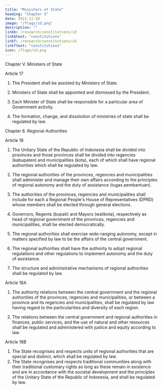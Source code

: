 ```yaml
---
title: "Ministers of State"
heading: "Chapter 5"
date: 2021-11-20
image: "/flags/id.png"
description: ""
linkb: /research/constitutions/id
linkbtext: "constitutions"
linkf: /research/constitutions/id
linkftext: "constitutions"
icon: /flags/id.png
---
```



Chapter V. Ministers of State

Article 17
1. The President shall be assisted by Ministers of State.
2. Ministers of State shall be appointed and dismissed by the President.
3. Each Minister of State shall be responsible for a particular area of Government activity.

4. The formation, change, and dissolution of ministries of state shall be regulated by
law.

<!-- Establishment of cabinet/ministers
Cabinet selection
Cabinet removal
Cabinet removal -->

Chapter 6. Regional Authorities

Article 18

1. The Unitary State of the Republic of Indonesia shall be divided into provinces and those provinces shall be divided into regencies (kabupaten) and municipalities (kota), each of which shall have regional authorities which shall be regulated by law.

2. The regional authorities of the provinces, regencies and municipalities shall administer and manage their own affairs according to the principles of regional autonomy and the duty of assistance (tugas pembantuan).

3. The authorities of the provinces, regencies and municipalities shall include for each a Regional People's House of Representatives (DPRD) whose members shall be elected through general elections.
4. Governors, Regents (bupati) and Mayors (walikota), respectively as head of regional government of the provinces, regencies and municipalities, shall be elected democratically.
5. The regional authorities shall exercise wide-ranging autonomy, except in matters specified by law to be the affairs of the central government.
6. The regional authorities shall have the authority to adopt regional regulations and other regulations to implement autonomy and the duty of assistance.
7. The structure and administrative mechanisms of regional authorities shall be regulated by law.

<!-- Subsidiary unit government
Subsidiary unit government
Municipal government
Municipal government
Subsidiary unit government
Subsidiary unit government -->

Article 18A

<!-- National vs subnational laws
Municipal government
 -->

1. The authority relations between the central government and the regional authorities of the provinces, regencies and municipalities, or between a province and its regencies and municipalities, shall be regulated by law having regard to the particularities and diversity of each region.

2. The relations between the central government and regional authorities in finances, public services, and the use of natural and other resources shall be regulated and administered with justice and equity according to law.


Article 18B

1. The State recognises and respects units of regional authorities that are special and distinct, which shall be regulated by law.
2. The State recognises and respects traditional communities along with their traditional customary rights as long as these remain in existence and are in accordance with the societal development and the principles of the Unitary State of the Republic of Indonesia, and shall be regulated by law.


